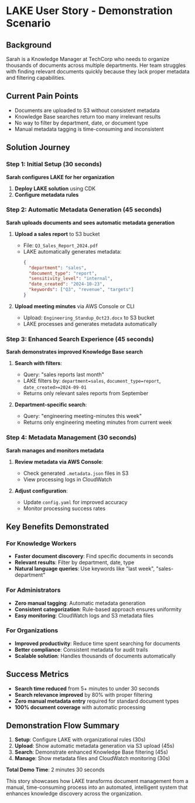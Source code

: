 # LAKE User Story - Demonstration Scenario

## Background
Sarah is a Knowledge Manager at TechCorp who needs to organize thousands of documents across multiple departments. Her team struggles with finding relevant documents quickly because they lack proper metadata and filtering capabilities.

## Current Pain Points
- Documents are uploaded to S3 without consistent metadata
- Knowledge Base searches return too many irrelevant results
- No way to filter by department, date, or document type
- Manual metadata tagging is time-consuming and inconsistent

## Solution Journey

### Step 1: Initial Setup (30 seconds)
**Sarah configures LAKE for her organization**

1. **Deploy LAKE solution** using CDK
2. **Configure metadata rules** 

### Step 2: Automatic Metadata Generation (45 seconds)
**Sarah uploads documents and sees automatic metadata generation**

1. **Upload a sales report** to S3 bucket
   - File: `Q3_Sales_Report_2024.pdf`
   - LAKE automatically generates metadata:
     ```json
     {
       "department": "sales",
       "document_type": "report",
       "sensitivity_level": "internal",
       "date_created": "2024-10-23",
       "keywords": ["Q3", "revenue", "targets"]
     }
     ```

2. **Upload meeting minutes** via AWS Console or CLI
   - Upload: `Engineering_Standup_Oct23.docx` to S3 bucket
   - LAKE processes and generates metadata automatically

### Step 3: Enhanced Search Experience (45 seconds)
**Sarah demonstrates improved Knowledge Base search**

1. **Search with filters**:
   - Query: "sales reports last month"
   - LAKE filters by: `department=sales`, `document_type=report`, `date_created>=2024-09-01`
   - Returns only relevant sales reports from September

2. **Department-specific search**:
   - Query: "engineering meeting-minutes this week"
   - Returns only engineering meeting minutes from current week

### Step 4: Metadata Management (30 seconds)
**Sarah manages and monitors metadata**

1. **Review metadata via AWS Console**:
   - Check generated `.metadata.json` files in S3
   - View processing logs in CloudWatch

2. **Adjust configuration**:
   - Update `config.yaml` for improved accuracy
   - Monitor processing success rates

## Key Benefits Demonstrated

### For Knowledge Workers
- **Faster document discovery**: Find specific documents in seconds
- **Relevant results**: Filter by department, date, type
- **Natural language queries**: Use keywords like "last week", "sales-department"

### For Administrators
- **Zero manual tagging**: Automatic metadata generation
- **Consistent categorization**: Rule-based approach ensures uniformity
- **Easy monitoring**: CloudWatch logs and S3 metadata files

### For Organizations
- **Improved productivity**: Reduce time spent searching for documents
- **Better compliance**: Consistent metadata for audit trails
- **Scalable solution**: Handles thousands of documents automatically

## Success Metrics
- **Search time reduced** from 5+ minutes to under 30 seconds
- **Search relevance improved** by 80% with proper filtering
- **Zero manual metadata entry** required for standard document types
- **100% document coverage** with automatic processing

## Demonstration Flow Summary
1. **Setup**: Configure LAKE with organizational rules (30s)
2. **Upload**: Show automatic metadata generation via S3 upload (45s)
3. **Search**: Demonstrate enhanced Knowledge Base filtering (45s)
4. **Manage**: Show metadata files and CloudWatch monitoring (30s)

**Total Demo Time**: 2 minutes 30 seconds

This story showcases how LAKE transforms document management from a manual, time-consuming process into an automated, intelligent system that enhances knowledge discovery across the organization.
